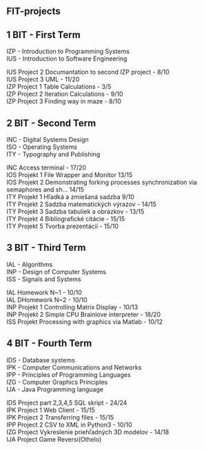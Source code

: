 FIT-projects
--------------------------------------------------------
1 BIT - First Term  
--------------------------------------------------------
IZP - Introduction to Programming Systems  
IUS - Introduction to Software Engineering  
  
IUS Project 2 Documantation to second IZP project - 8/10  
IUS Project 3 UML - 11/20  
IZP Project 1 Table Calculations - 3/5  
IZP Project 2 Iteration Calculations - 9/10  
IZP Project 3 Finding way in maze - 8/10  

2 BIT - Second Term
----------------------
INC - Digital Systems Design  
ISO - Operating Systems  
ITY - Typography and Publishing  
  
INC Access terminal - 17/20  
IOS Projekt 1 File Wrapper and Monitor 13/15  
IOS Projekt 2 Demonstrating forking processes synchronization via semaphores and sh…
 14/15  
ITY Projekt 1 Hľadká a zmiešaná sadzba 9/10  
ITY Projekt 2 Sadzba matematických výrazov - 14/15  
ITY Projekt 3 Sadzba tabuliek a obrázkov - 13/15  
ITY Projekt 4 Bibliografické citácie - 15/15  
ITY Projekt 5 Tvorba prezentácií - 15/10  

3 BIT - Third Term  
----------------------
IAL - Algorithms  
INP - Design of Computer Systems  
ISS - Signals and Systems  
  
IAL Homework N~1 - 10/10  
IAL DHomework N~2 - 10/10  
INP Projekt 1 Controlling Matrix Display - 10/13  
INP Projekt 2 Simple CPU Brainlove interpreter - 18/20  
ISS Projekt Processing with graphics via Matlab - 10/12   

4 BIT - Fourth Term  
----------------------
IDS - Database systems  
IPK - Computer Communications and Networks  
IPP - Principles of Programming Languages  
IZG -	Computer Graphics Principles  
IJA - Java Programming language  
  
IDS Project part 2,3,4,5 SQL skript - 24/24    
IPK Project 1 Web Client - 15/15  
IPK Project 2 Transferring files - 15/15  
IPP Project 2 CSV to XML in Python3 - 10/10  
IZG Project Vykreslenie priehľadných 3D modelov - 14/18  
IJA Project Game Reversi(Othelo)  
